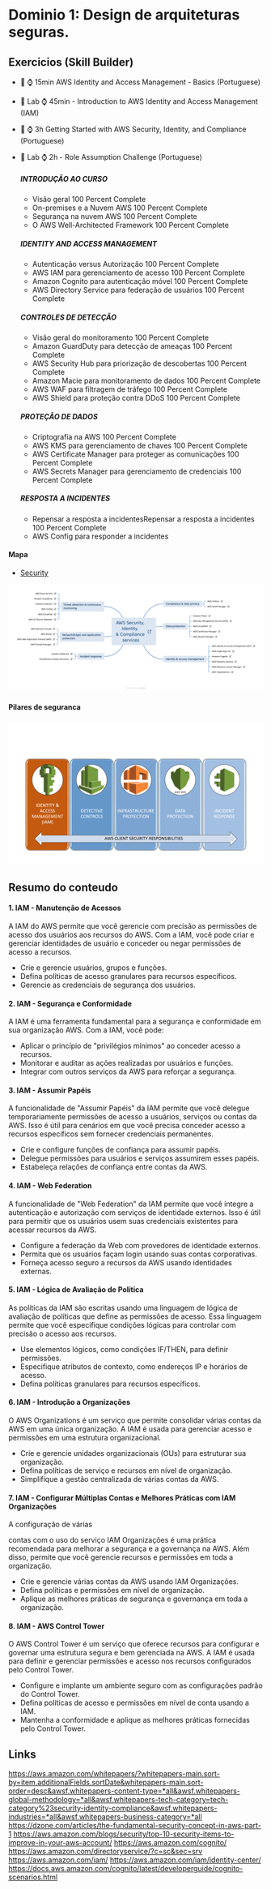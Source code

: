 # Dominio 1: Design de arquiteturas seguras.


## Exercicios (Skill Builder)
- :blue_book: :watch: 15min AWS Identity and Access Management - Basics (Portuguese)
- :rocket: Lab :watch: 45min - Introduction to AWS Identity and Access Management (IAM)
- :blue_book: :watch: 3h  Getting Started with AWS Security, Identity, and Compliance (Portuguese)
- :rocket: Lab :watch: 2h - Role Assumption Challenge (Portuguese)


    ##### INTRODUÇÃO AO CURSO
    - Visão geral 100 Percent Complete
    - On-premises e a Nuvem AWS 100 Percent Complete
    - Segurança na nuvem AWS 100 Percent Complete
    - O AWS Well-Architected Framework 100 Percent Complete

    ##### IDENTITY AND ACCESS MANAGEMENT
    - Autenticação versus Autorização 100 Percent Complete
    - AWS IAM para gerenciamento de acesso 100 Percent Complete
    - Amazon Cognito para autenticação móvel 100 Percent Complete
    - AWS Directory Service para federação de usuários 100 Percent Complete

    ##### CONTROLES DE DETECÇÃO
    - Visão geral do monitoramento 100 Percent Complete
    - Amazon GuardDuty para detecção de ameaças 100 Percent Complete
    - AWS Security Hub para priorização de descobertas 100 Percent Complete
    - Amazon Macie para monitoramento de dados 100 Percent Complete
    - AWS WAF para filtragem de tráfego 100 Percent Complete
    - AWS Shield para proteção contra DDoS 100 Percent Complete

    ##### PROTEÇÃO DE DADOS
    - Criptografia na AWS 100 Percent Complete
    - AWS KMS para gerenciamento de chaves 100 Percent Complete
    - AWS Certificate Manager para proteger as comunicações 100 Percent Complete
    - AWS Secrets Manager para gerenciamento de credenciais 100 Percent Complete

    ##### RESPOSTA A INCIDENTES
    - Repensar a resposta a incidentesRepensar a resposta a incidentes 100 Percent Complete
    - AWS Config para responder a incidentes

#### Mapa

- [Security](./mapas/security_map.xmind)

<p align="center" width="100%">
    <img src="./security_map.png"> 
</p>

#### Pilares de seguranca

<p align="center" width="100%">
    <img src="./security_pillars.png"> 
</p>


## Resumo do conteudo

####  1. IAM - Manutenção de Acessos

A IAM do AWS permite que você gerencie com precisão as permissões de acesso dos usuários aos recursos do AWS. Com a IAM, você pode criar e gerenciar identidades de usuário e conceder ou negar permissões de acesso a recursos.

- Crie e gerencie usuários, grupos e funções.
- Defina políticas de acesso granulares para recursos específicos.
- Gerencie as credenciais de segurança dos usuários.

#### 2. IAM - Segurança e Conformidade

A IAM é uma ferramenta fundamental para a segurança e conformidade em sua organização AWS. Com a IAM, você pode:

- Aplicar o princípio de "privilégios mínimos" ao conceder acesso a recursos.
- Monitorar e auditar as ações realizadas por usuários e funções.
- Integrar com outros serviços da AWS para reforçar a segurança.

#### 3. IAM - Assumir Papéis

A funcionalidade de "Assumir Papéis" da IAM permite que você delegue temporariamente permissões de acesso a usuários, serviços ou contas da AWS. Isso é útil para cenários em que você precisa conceder acesso a recursos específicos sem fornecer credenciais permanentes.

- Crie e configure funções de confiança para assumir papéis.
- Delegue permissões para usuários e serviços assumirem esses papéis.
- Estabeleça relações de confiança entre contas da AWS.



#### 4. IAM - Web Federation

A funcionalidade de "Web Federation" da IAM permite que você integre a autenticação e autorização com serviços de identidade externos. Isso é útil para permitir que os usuários usem suas credenciais existentes para acessar recursos da AWS.

- Configure a federação da Web com provedores de identidade externos.
- Permita que os usuários façam login usando suas contas corporativas.
- Forneça acesso seguro a recursos da AWS usando identidades externas.

#### 5. IAM - Lógica de Avaliação de Política

As políticas da IAM são escritas usando uma linguagem de lógica de avaliação de políticas que define as permissões de acesso. Essa linguagem permite que você especifique condições lógicas para controlar com precisão o acesso aos recursos.

- Use elementos lógicos, como condições IF/THEN, para definir permissões.
- Especifique atributos de contexto, como endereços IP e horários de acesso.
- Defina políticas granulares para recursos específicos.

#### 6. IAM - Introdução a Organizações

O AWS Organizations é um serviço que permite consolidar várias contas da AWS em uma única organização. A IAM é usada para gerenciar acesso e permissões em uma estrutura organizacional.

- Crie e gerencie unidades organizacionais (OUs) para estruturar sua organização.
- Defina políticas de serviço e recursos em nível de organização.
- Simplifique a gestão centralizada de várias contas da AWS.

#### 7. IAM - Configurar Múltiplas Contas e Melhores Práticas com IAM Organizações

A configuração de várias

 contas com o uso do serviço IAM Organizações é uma prática recomendada para melhorar a segurança e a governança na AWS. Além disso, permite que você gerencie recursos e permissões em toda a organização.

- Crie e gerencie várias contas da AWS usando IAM Organizações.
- Defina políticas e permissões em nível de organização.
- Aplique as melhores práticas de segurança e governança em toda a organização.

#### 8. IAM - AWS Control Tower

O AWS Control Tower é um serviço que oferece recursos para configurar e governar uma estrutura segura e bem gerenciada na AWS. A IAM é usada para definir e gerenciar permissões e acesso nos recursos configurados pelo Control Tower.

- Configure e implante um ambiente seguro com as configurações padrão do Control Tower.
- Defina políticas de acesso e permissões em nível de conta usando a IAM.
- Mantenha a conformidade e aplique as melhores práticas fornecidas pelo Control Tower.



## Links 
https://aws.amazon.com/whitepapers/?whitepapers-main.sort-by=item.additionalFields.sortDate&whitepapers-main.sort-order=desc&awsf.whitepapers-content-type=*all&awsf.whitepapers-global-methodology=*all&awsf.whitepapers-tech-category=tech-category%23security-identity-compliance&awsf.whitepapers-industries=*all&awsf.whitepapers-business-category=*all
https://dzone.com/articles/the-fundamental-security-concept-in-aws-part-1
https://aws.amazon.com/blogs/security/top-10-security-items-to-improve-in-your-aws-account/
https://aws.amazon.com/cognito/
https://aws.amazon.com/directoryservice/?c=sc&sec=srv
https://aws.amazon.com/iam/
https://aws.amazon.com/iam/identity-center/
https://docs.aws.amazon.com/cognito/latest/developerguide/cognito-scenarios.html